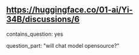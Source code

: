 ## https://huggingface.co/01-ai/Yi-34B/discussions/6

contains_question: yes

question_part: "will chat model opensource?"